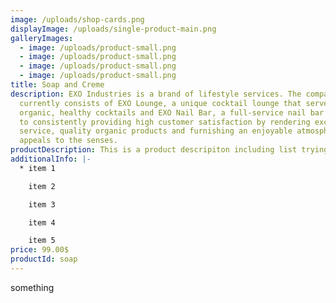 ```yaml
---
image: /uploads/shop-cards.png
displayImage: /uploads/single-product-main.png
galleryImages:
  - image: /uploads/product-small.png
  - image: /uploads/product-small.png
  - image: /uploads/product-small.png
  - image: /uploads/product-small.png
title: Soap and Creme
description: EXO Industries is a brand of lifestyle services. The company
  currently consists of EXO Lounge, a unique cocktail lounge that serves
  organic, healthy cocktails and EXO Nail Bar, a full-service nail bar dedicated
  to consistently providing high customer satisfaction by rendering excellent
  service, quality organic products and furnishing an enjoyable atmosphere that
  appeals to the senses.
productDescription: This is a product descripiton including list trying it out
additionalInfo: |-
  * item 1

    item 2

    item 3

    item 4

    item 5
price: 99.00$
productId: soap
---
```

something